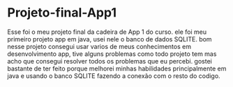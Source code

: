 # Projeto-final-App1
Esse foi o meu projeto final da cadeira de App 1 do curso. ele foi meu primeiro projeto app em java, usei nele o banco de dados SQLITE.
bom nesse projeto consegui usar varios de meus conhecimentos em desenvolvimento app, tive alguns problemas como todo projeto tem mas
acho que consegui resolver todos os problemas que eu percebi. gostei bastante de ter feito porque melhorei minhas habilidades principalmente
em java e usando o banco SQLITE fazendo a conexão com o resto do codigo.

